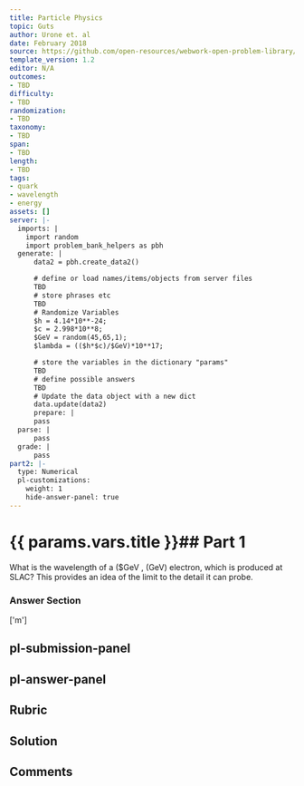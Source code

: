 ```yaml
---
title: Particle Physics
topic: Guts
author: Urone et. al
date: February 2018
source: https://github.com/open-resources/webwork-open-problem-library/tree/master/Contrib/BrockPhysics/College_Physics_Urone/33.Particle_Physics/33-06.Guts/NU_U17-33-06-003.pg
template_version: 1.2
editor: N/A
outcomes:
- TBD
difficulty:
- TBD
randomization:
- TBD
taxonomy:
- TBD
span:
- TBD
length:
- TBD
tags:
- quark
- wavelength
- energy
assets: []
server: |-
  imports: |
    import random
    import problem_bank_helpers as pbh
  generate: |
      data2 = pbh.create_data2()

      # define or load names/items/objects from server files
      TBD
      # store phrases etc
      TBD
      # Randomize Variables
      $h = 4.14*10**-24;
      $c = 2.998*10**8;
      $GeV = random(45,65,1);
      $lambda = (($h*$c)/$GeV)*10**17;

      # store the variables in the dictionary "params"
      TBD
      # define possible answers
      TBD
      # Update the data object with a new dict
      data.update(data2)
      prepare: |
      pass
  parse: |
      pass
  grade: |
      pass
part2: |-
  type: Numerical
  pl-customizations:
    weight: 1
    hide-answer-panel: true
---
```


# {{ params.vars.title }}## Part 1 
What is the wavelength of a ($GeV , (GeV) electron, which is produced at SLAC? This provides an idea of the limit to the detail it can probe. 


### Answer Section 
['m']

## pl-submission-panel 


## pl-answer-panel 


## Rubric 


## Solution 


## Comments 


